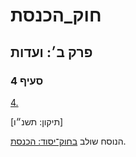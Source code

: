 # חוק_הכנסת

## פרק ב׳: ועדות

### סעיף 4

[4.](https://he.wikisource.org/wiki/חוק_הכנסת#סעיף_4)

[תיקון: תשנ״ו]

הנוסח שולב [בחוק־יסוד: הכנסת](https://he.wikisource.org/wiki/חוק-יסוד:_הכנסת "חוק-יסוד: הכנסת").